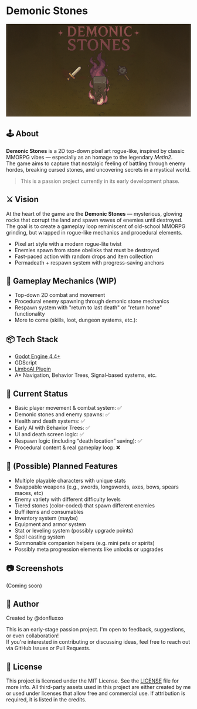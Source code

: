 # Demonic Stones

![Banner](./demonic-stones/banner.png)

## 🕹️ About

**Demonic Stones** is a 2D top-down pixel art rogue-like, inspired by classic MMORPG vibes — especially as an homage to the legendary *Metin2*.  
The game aims to capture that nostalgic feeling of battling through enemy hordes, breaking cursed stones, and uncovering secrets in a mystical world.

> This is a passion project currently in its early development phase.

## ⚔️ Vision

At the heart of the game are the **Demonic Stones** — mysterious, glowing rocks that corrupt the land and spawn waves of enemies until destroyed.  
The goal is to create a gameplay loop reminiscent of old-school MMORPG grinding, but wrapped in rogue-like mechanics and procedural elements.

- Pixel art style with a modern rogue-lite twist  
- Enemies spawn from stone obelisks that must be destroyed  
- Fast-paced action with random drops and item collection  
- Permadeath + respawn system with progress-saving anchors

## 🔧 Gameplay Mechanics (WIP)

- Top-down 2D combat and movement
- Procedural enemy spawning through demonic stone mechanics
- Respawn system with "return to last death" or "return home" functionality
- More to come (skills, loot, dungeon systems, etc.):

## 📦 Tech Stack

- [Godot Engine 4.4+](https://godotengine.org/)
- GDScript
- [LimboAI Plugin](https://godotengine.org/asset-library/asset/3787)
- A* Navigation, Behavior Trees, Signal-based systems, etc.


## 🚧 Current Status

- Basic player movement & combat system: ✅  
- Demonic stones and enemy spawns: ✅
- Health and death systems: ✅
- Early AI with Behavior Trees: ✅  
- UI and death screen logic: ✅
- Respawn logic (including “death location” saving): ✅
- Procedural content & real gameplay loop: ❌

## 🧭 (Possible) Planned Features

- Multiple playable characters with unique stats
- Swappable weapons (e.g., swords, longswords, axes, bows, spears maces, etc)
- Enemy variety with different difficulty levels
- Tiered stones (color-coded) that spawn different enemies
- Buff items and consumables
- Inventory system (maybe)
- Equipment and armor system
- Stat or leveling system (possibly upgrade points)
- Spell casting system
- Summonable companion helpers (e.g. mini pets or spirits)
- Possibly meta progression elements like unlocks or upgrades

## 📷 Screenshots

(Coming soon)


## 👤 Author

Created by @donfluxxo

This is an early-stage passion project. I'm open to feedback, suggestions, or even collaboration!  
If you're interested in contributing or discussing ideas, feel free to reach out via GitHub Issues or Pull Requests.

## 📜 License

This project is licensed under the MIT License. See the [LICENSE](./LICENSE) file for more info. 
All third-party assets used in this project are either created by me or used under licenses that allow free and commercial use. If attribution is required, it is listed in the credits.


